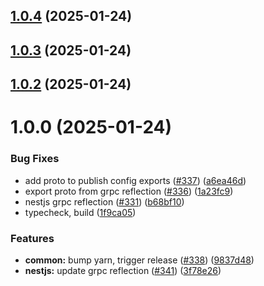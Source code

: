 

## [1.0.4](https://github.com/atls/nestjs/compare/@atls/nestjs-grpc-reflection@1.0.3...@atls/nestjs-grpc-reflection@1.0.4) (2025-01-24)






## [1.0.3](https://github.com/atls/nestjs/compare/@atls/nestjs-grpc-reflection@1.0.2...@atls/nestjs-grpc-reflection@1.0.3) (2025-01-24)






## [1.0.2](https://github.com/atls/nestjs/compare/@atls/nestjs-grpc-reflection@1.0.0...@atls/nestjs-grpc-reflection@1.0.2) (2025-01-24)






# 1.0.0 (2025-01-24)


### Bug Fixes


* add proto to publish config exports ([#337](https://github.com/atls/nestjs/issues/337)) ([a6ea46d](https://github.com/atls/nestjs/commit/a6ea46d9fff351a4bb19a230a428a76f709b8506))
* export proto from grpc reflection ([#336](https://github.com/atls/nestjs/issues/336)) ([1a23fc9](https://github.com/atls/nestjs/commit/1a23fc952483056f248cc983283bb5e320bd92a2))
* nestjs grpc reflection ([#331](https://github.com/atls/nestjs/issues/331)) ([b68bf10](https://github.com/atls/nestjs/commit/b68bf1003d51d575707d4341896ba3b0b7e18b4b))
* typecheck, build ([1f9ca05](https://github.com/atls/nestjs/commit/1f9ca0533705c5977ccbfd152a59f545d3f01f1c))

### Features


* **common:** bump yarn, trigger release ([#338](https://github.com/atls/nestjs/issues/338)) ([9837d48](https://github.com/atls/nestjs/commit/9837d482f75928a3ac132d0306ab6de04d8a04b9))
* **nestjs:** update grpc reflection ([#341](https://github.com/atls/nestjs/issues/341)) ([3f78e26](https://github.com/atls/nestjs/commit/3f78e26340b9ba64eab425160e8cea7ba83a3538))


